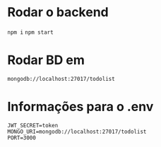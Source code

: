 # Rodar o backend
```npm i```
```npm start```

# Rodar BD em
```mongodb://localhost:27017/todolist```

# Informações para o .env
```
JWT_SECRET=token
MONGO_URI=mongodb://localhost:27017/todolist
PORT=3000
```